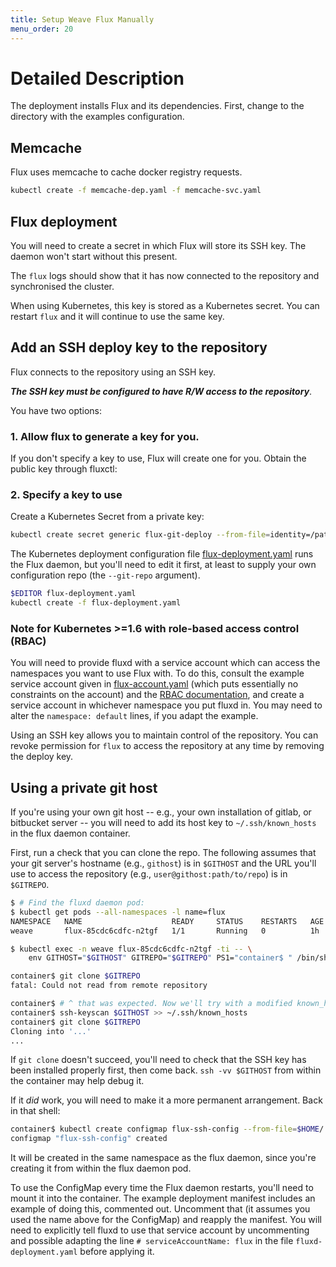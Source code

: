 ```yaml
---
title: Setup Weave Flux Manually
menu_order: 20
---
```


# Detailed Description

The deployment installs Flux and its dependencies. First, change to
the directory with the examples configuration.

## Memcache

Flux uses memcache to cache docker registry requests.

```sh
kubectl create -f memcache-dep.yaml -f memcache-svc.yaml
```

## Flux deployment

You will need to create a secret in which Flux will store its SSH
key. The daemon won't start without this present.

The `flux` logs should show that it has now connected to the
repository and synchronised the cluster.

When using Kubernetes, this key is stored as a Kubernetes secret. You
can restart `flux` and it will continue to use the same key.

## Add an SSH deploy key to the repository

Flux connects to the repository using an SSH key.

***The SSH key must be configured to have R/W access to the repository***.
 
You have two options:

### 1. Allow flux to generate a key for you.

If you don't specify a key to use, Flux will create one for you. Obtain
the public key through fluxctl:

### 2. Specify a key to use

Create a Kubernetes Secret from a private key:

```sh
kubectl create secret generic flux-git-deploy --from-file=identity=/path/to/private_key
```

The Kubernetes deployment configuration file
[flux-deployment.yaml](../../deploy/flux-deployment.yaml) runs the
Flux daemon, but you'll need to edit it first, at least to supply your
own configuration repo (the `--git-repo` argument).

```sh
$EDITOR flux-deployment.yaml
kubectl create -f flux-deployment.yaml
```

### Note for Kubernetes >=1.6 with role-based access control (RBAC)

You will need to provide fluxd with a service account which can access
the namespaces you want to use Flux with. To do this, consult the
example service account given in
[flux-account.yaml](../../deploy/flux-account.yaml) (which
puts essentially no constraints on the account) and the
[RBAC documentation](https://kubernetes.io/docs/admin/authorization/rbac/),
and create a service account in whichever namespace you put fluxd
in. You may need to alter the `namespace: default` lines, if you adapt
the example.

Using an SSH key allows you to maintain control of the repository. You
can revoke permission for `flux` to access the repository at any time
by removing the deploy key.

## Using a private git host

If you're using your own git host -- e.g., your own installation of
gitlab, or bitbucket server -- you will need to add its host key to
`~/.ssh/known_hosts` in the flux daemon container.

First, run a check that you can clone the repo. The following assumes
that your git server's hostname (e.g., `githost`) is in `$GITHOST` and
the URL you'll use to access the repository (e.g.,
`user@githost:path/to/repo`) is in `$GITREPO`.

```sh
$ # Find the fluxd daemon pod:
$ kubectl get pods --all-namespaces -l name=flux
NAMESPACE   NAME                    READY     STATUS    RESTARTS   AGE
weave       flux-85cdc6cdfc-n2tgf   1/1       Running   0          1h

$ kubectl exec -n weave flux-85cdc6cdfc-n2tgf -ti -- \
    env GITHOST="$GITHOST" GITREPO="$GITREPO" PS1="container$ " /bin/sh

container$ git clone $GITREPO
fatal: Could not read from remote repository

container$ # ^ that was expected. Now we'll try with a modified known_hosts
container$ ssh-keyscan $GITHOST >> ~/.ssh/known_hosts
container$ git clone $GITREPO
Cloning into '...'
...
```

If `git clone` doesn't succeed, you'll need to check that the SSH key
has been installed properly first, then come back. `ssh -vv $GITHOST`
from within the container may help debug it.

If it _did_ work, you will need to make it a more permanent
arrangement. Back in that shell:

```sh
container$ kubectl create configmap flux-ssh-config --from-file=$HOME/.ssh/known_hosts
configmap "flux-ssh-config" created
```

It will be created in the same namespace as the flux daemon, since
you're creating it from within the flux daemon pod.

To use the ConfigMap every time the Flux daemon restarts, you'll need
to mount it into the container. The example deployment manifest
includes an example of doing this, commented out. Uncomment that (it
assumes you used the name above for the ConfigMap) and reapply the
manifest.
You will need to explicitly tell fluxd to use that service account by
uncommenting and possible adapting the line `# serviceAccountName:
flux` in the file `fluxd-deployment.yaml` before applying it.
